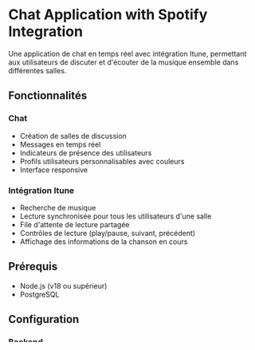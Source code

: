 # Chat Application with Spotify Integration

Une application de chat en temps réel avec intégration Itune, permettant aux utilisateurs de discuter et d'écouter de la musique ensemble dans différentes salles.

## Fonctionnalités

### Chat

- Création de salles de discussion
- Messages en temps réel
- Indicateurs de présence des utilisateurs
- Profils utilisateurs personnalisables avec couleurs
- Interface responsive

### Intégration Itune

- Recherche de musique
- Lecture synchronisée pour tous les utilisateurs d'une salle
- File d'attente de lecture partagée
- Contrôles de lecture (play/pause, suivant, précédent)
- Affichage des informations de la chanson en cours

## Prérequis

- Node.js (v18 ou supérieur)
- PostgreSQL

## Configuration

### Backend

1. Cloner le repository
2. Installer les dépendances

```bash
npm install
```

3. Configurer les variables d'environnement
   Créer un fichier `.env` à la racine du dossier backend avec :

```env
DATABASE_URL="postgresql://chatdb:chatdb@localhost:5432/chatdb?schema=public"
JWT_SECRET="votre_secret_jwt"
```

4. Initialiser la base de données

```bash
npx prisma migrate dev
```

5. Lancer le serveur

```bash
npm run start:dev
```

### Frontend

1. Se placer dans le dossier frontend

```bash
cd ../frontend
```

2. Installer les dépendances

```bash
npm install
```

3. Lancer l'application

```bash
npm run dev
```

## Structure du Projet

### Backend (NestJS)

- `auth/` - Authentification et gestion des utilisateurs
- `chat/` - WebSocket et logique de chat
- `prisma/` - Configuration de la base de données
- `users/` - Gestion des profils utilisateurs

### Frontend (Vue 3 + TypeScript)

- `components/` - Composants Vue réutilisables
- `composables/` - Logique réutilisable
- `store/` - Gestion d'état avec Pinia
- `types/` - Définitions TypeScript
- `views/` - Pages de l'application

## Technologies Utilisées

### Backend

- NestJS
- Socket.io
- Prisma
- PostgreSQL
- JWT

### Frontend

- Vue 3
- TypeScript
- Vite
- Tailwind CSS
- Pinia
- Socket.io-client

## Points d'API

### Authentication

- POST `/auth/login` - Connexion
- POST `/auth/register` - Inscription
- GET `/auth/current` - Informations utilisateur courant

### WebSocket Events

- `joinRoom` - Rejoindre une salle
- `leaveRoom` - Quitter une salle
- `message` - Envoyer un message
- `createRoom` - Créer une nouvelle salle

## Contribution

1. Fork le projet
2. Créer une branche pour votre fonctionnalité
3. Commiter vos changements
4. Pousser vers la branche
5. Ouvrir une Pull Request

## Licence

MIT
